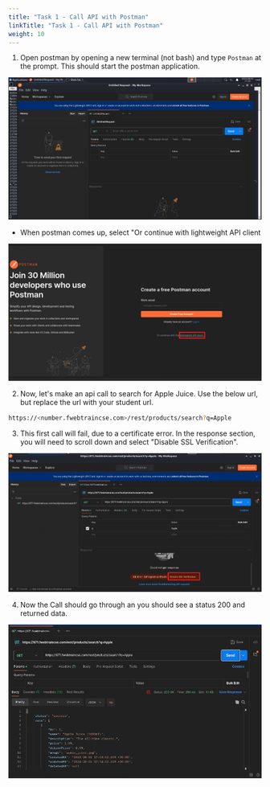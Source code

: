 ```yaml
---
title: "Task 1 - Call API with Postman"
linkTitle: "Task 1 - Call API with Postman"
weight: 10
---
```



1.  Open postman by opening a new terminal (not bash) and type ```Postman``` at the prompt.  This should start the postman application.

![postman](postman.png)

- When postman comes up, select "Or continue with lightweight API client

![postmanlite](p-light.png)

2.  Now, let's make an api call to search for Apple Juice.  Use the below url, but replace the url with your student url.

```sh
https://<number.fwebtraincse.com>/rest/products/search?q=Apple
```

3.  This first call will fail, due to a certificate error.  In the response section, you will need to scroll down and select "Disable SSL Verification".

![postman ssl disable](p-dis.png)

4. Now the Call should go through an you should see a status 200 and returned data.

![postman success](p-success.png)

